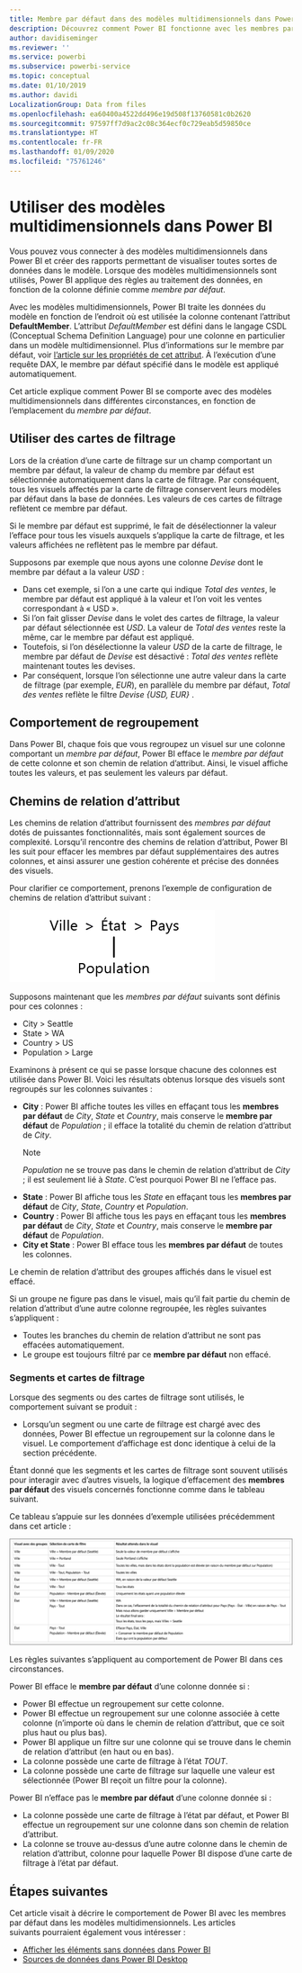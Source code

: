 ```yaml
---
title: Membre par défaut dans des modèles multidimensionnels dans Power BI
description: Découvrez comment Power BI fonctionne avec les membres par défaut dans des modèles multidimensionnels.
author: davidiseminger
ms.reviewer: ''
ms.service: powerbi
ms.subservice: powerbi-service
ms.topic: conceptual
ms.date: 01/10/2019
ms.author: davidi
LocalizationGroup: Data from files
ms.openlocfilehash: ea60400a4522dd496e19d508f13760581c0b2620
ms.sourcegitcommit: 97597ff7d9ac2c08c364ecf0c729eab5d59850ce
ms.translationtype: HT
ms.contentlocale: fr-FR
ms.lasthandoff: 01/09/2020
ms.locfileid: "75761246"
---
```

# <a name="work-with-multidimensional-models-in-power-bi"></a>Utiliser des modèles multidimensionnels dans Power BI

Vous pouvez vous connecter à des modèles multidimensionnels dans Power BI et créer des rapports permettant de visualiser toutes sortes de données dans le modèle. Lorsque des modèles multidimensionnels sont utilisés, Power BI applique des règles au traitement des données, en fonction de la colonne définie comme *membre par défaut*. 

Avec les modèles multidimensionnels, Power BI traite les données du modèle en fonction de l’endroit où est utilisée la colonne contenant l’attribut **DefaultMember**. L’attribut *DefaultMember* est défini dans le langage CSDL (Conceptual Schema Definition Language) pour une colonne en particulier dans un modèle multidimensionnel. Plus d’informations sur le membre par défaut, voir [l’article sur les propriétés de cet attribut](https://docs.microsoft.com/sql/analysis-services/multidimensional-models/attribute-properties-define-a-default-member?view=sql-server-2017). À l’exécution d’une requête DAX, le membre par défaut spécifié dans le modèle est appliqué automatiquement.

Cet article explique comment Power BI se comporte avec des modèles multidimensionnels dans différentes circonstances, en fonction de l’emplacement du *membre par défaut*. 

## <a name="working-with-filter-cards"></a>Utiliser des cartes de filtrage

Lors de la création d’une carte de filtrage sur un champ comportant un membre par défaut, la valeur de champ du membre par défaut est sélectionnée automatiquement dans la carte de filtrage. Par conséquent, tous les visuels affectés par la carte de filtrage conservent leurs modèles par défaut dans la base de données. Les valeurs de ces cartes de filtrage reflètent ce membre par défaut.

Si le membre par défaut est supprimé, le fait de désélectionner la valeur l’efface pour tous les visuels auxquels s’applique la carte de filtrage, et les valeurs affichées ne reflètent pas le membre par défaut.

Supposons par exemple que nous ayons une colonne *Devise* dont le membre par défaut a la valeur *USD* :

* Dans cet exemple, si l’on a une carte qui indique *Total des ventes*, le membre par défaut est appliqué à la valeur et l’on voit les ventes correspondant à « USD ».
* Si l’on fait glisser *Devise* dans le volet des cartes de filtrage, la valeur par défaut sélectionnée est *USD*. La valeur de *Total des ventes* reste la même, car le membre par défaut est appliqué.
* Toutefois, si l’on désélectionne la valeur *USD* de la carte de filtrage, le membre par défaut de *Devise* est désactivé : *Total des ventes* reflète maintenant toutes les devises.
* Par conséquent, lorsque l’on sélectionne une autre valeur dans la carte de filtrage (par exemple, *EUR*), en parallèle du membre par défaut, *Total des ventes* reflète le filtre *Devise {USD, EUR}* .

## <a name="grouping-behavior"></a>Comportement de regroupement

Dans Power BI, chaque fois que vous regroupez un visuel sur une colonne comportant un *membre par défaut*, Power BI efface le *membre par défaut* de cette colonne et son chemin de relation d’attribut. Ainsi, le visuel affiche toutes les valeurs, et pas seulement les valeurs par défaut.

## <a name="attribute-relationship-paths-arps"></a>Chemins de relation d’attribut

Les chemins de relation d’attribut fournissent des *membres par défaut* dotés de puissantes fonctionnalités, mais sont également sources de complexité. Lorsqu’il rencontre des chemins de relation d’attribut, Power BI les suit pour effacer les membres par défaut supplémentaires des autres colonnes, et ainsi assurer une gestion cohérente et précise des données des visuels.

Pour clarifier ce comportement, prenons l’exemple de configuration de chemins de relation d’attribut suivant :

![Chemins de relation d’attribut dans un modèle multidimensionnel](media/desktop-default-member-multidimensional-models/default-members_01.png)

Supposons maintenant que les *membres par défaut* suivants sont définis pour ces colonnes :

* City > Seattle
* State > WA
* Country > US
* Population > Large

Examinons à présent ce qui se passe lorsque chacune des colonnes est utilisée dans Power BI. Voici les résultats obtenus lorsque des visuels sont regroupés sur les colonnes suivantes :

* **City** : Power BI affiche toutes les villes en effaçant tous les **membres par défaut** de *City*, *State* et *Country*, mais conserve le **membre par défaut** de *Population* ; il efface la totalité du chemin de relation d’attribut de *City*.
    > [!NOTE]
    > *Population* ne se trouve pas dans le chemin de relation d’attribut de *City* ; il est seulement lié à *State*. C’est pourquoi Power BI ne l’efface pas.
* **State** : Power BI affiche tous les *State* en effaçant tous les **membres par défaut** de *City*, *State*, *Country* et *Population*.
* **Country** : Power BI affiche tous les pays en effaçant tous les **membres par défaut** de *City*, *State* et *Country*, mais conserve le **membre par défaut** de *Population*.
* **City et State** : Power BI efface tous les **membres par défaut** de toutes les colonnes.

Le chemin de relation d’attribut des groupes affichés dans le visuel est effacé. 

Si un groupe ne figure pas dans le visuel, mais qu’il fait partie du chemin de relation d’attribut d’une autre colonne regroupée, les règles suivantes s’appliquent :

* Toutes les branches du chemin de relation d’attribut ne sont pas effacées automatiquement.
* Le groupe est toujours filtré par ce **membre par défaut** non effacé.

### <a name="slicers-and-filter-cards"></a>Segments et cartes de filtrage

Lorsque des segments ou des cartes de filtrage sont utilisés, le comportement suivant se produit :

* Lorsqu’un segment ou une carte de filtrage est chargé avec des données, Power BI effectue un regroupement sur la colonne dans le visuel. Le comportement d’affichage est donc identique à celui de la section précédente.

Étant donné que les segments et les cartes de filtrage sont souvent utilisés pour interagir avec d’autres visuels, la logique d’effacement des **membres par défaut** des visuels concernés fonctionne comme dans le tableau suivant. 

Ce tableau s’appuie sur les données d’exemple utilisées précédemment dans cet article :

![Comportement d’effacement du membre par défaut Power BI avec les segments et les cartes de filtrage](media/desktop-default-member-multidimensional-models/default-members_02.png)

Les règles suivantes s’appliquent au comportement de Power BI dans ces circonstances.

Power BI efface le **membre par défaut** d’une colonne donnée si :

* Power BI effectue un regroupement sur cette colonne.
* Power BI effectue un regroupement sur une colonne associée à cette colonne (n’importe où dans le chemin de relation d’attribut, que ce soit plus haut ou plus bas).
* Power BI applique un filtre sur une colonne qui se trouve dans le chemin de relation d’attribut (en haut ou en bas).
* La colonne possède une carte de filtrage à l’état *TOUT*.
* La colonne possède une carte de filtrage sur laquelle une valeur est sélectionnée (Power BI reçoit un filtre pour la colonne).

Power BI n’efface pas le **membre par défaut** d’une colonne donnée si :

* La colonne possède une carte de filtrage à l’état par défaut, et Power BI effectue un regroupement sur une colonne dans son chemin de relation d’attribut.
* La colonne se trouve au-dessus d’une autre colonne dans le chemin de relation d’attribut, colonne pour laquelle Power BI dispose d’une carte de filtrage à l’état par défaut.


## <a name="next-steps"></a>Étapes suivantes

Cet article visait à décrire le comportement de Power BI avec les membres par défaut dans les modèles multidimensionnels. Les articles suivants pourraient également vous intéresser : 

* [Afficher les éléments sans données dans Power BI](desktop-show-items-no-data.md)
* [Sources de données dans Power BI Desktop](desktop-data-sources.md)
